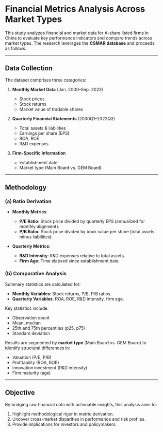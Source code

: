 # Financial Metrics Analysis Across Market Types  

This study analyzes financial and market data for A-share listed firms in China to evaluate key performance indicators and compare trends across market types. The research leverages the **CSMAR database** and proceeds as follows:  

---

## **Data Collection**  
The dataset comprises three categories:  
1. **Monthly Market Data** (Jan. 2000–Sep. 2023)  
   - Stock prices  
   - Stock returns  
   - Market value of tradable shares  

2. **Quarterly Financial Statements** (2000Q1–2023Q3)  
   - Total assets & liabilities  
   - Earnings per share (EPS)  
   - ROA, ROE  
   - R&D expenses  

3. **Firm-Specific Information**  
   - Establishment date  
   - Market type (Main Board vs. GEM Board)  

---

## **Methodology**  

### (a) Ratio Derivation  
- **Monthly Metrics**:  
  - **P/E Ratio**: Stock price divided by quarterly EPS (annualized for monthly alignment).  
  - **P/B Ratio**: Stock price divided by book value per share (total assets minus liabilities).  

- **Quarterly Metrics**:  
  - **R&D Intensity**: R&D expenses relative to total assets.  
  - **Firm Age**: Time elapsed since establishment date.  

### (b) Comparative Analysis  
Summary statistics are calculated for:  
- **Monthly Variables**: Stock returns, P/E, P/B ratios.  
- **Quarterly Variables**: ROA, ROE, R&D intensity, firm age.  

Key statistics include:  
- Observation count  
- Mean, median  
- 25th and 75th percentiles (p25, p75)  
- Standard deviation  

Results are segmented by **market type** (Main Board vs. GEM Board) to identify structural differences in:  
- Valuation (P/E, P/B)  
- Profitability (ROA, ROE)  
- Innovation investment (R&D intensity)  
- Firm maturity (age)  

---

## **Objective**  
By bridging raw financial data with actionable insights, this analysis aims to:  
1. Highlight methodological rigor in metric derivation.  
2. Uncover cross-market disparities in performance and risk profiles.  
3. Provide implications for investors and policymakers.
